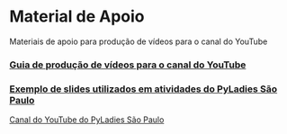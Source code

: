 # Material de Apoio	

<p>Materiais de apoio para produção de vídeos para o canal do YouTube</p>

### [Guia de produção de vídeos para o canal do YouTube](https://github.com/PyLadiesSP/materiais-videos-youtube/blob/main/material-apoio/guia-producao-videos.md)

### [Exemplo de slides utilizados em atividades do PyLadies São Paulo](https://github.com/PyLadiesSP/materiais-videos-youtube/blob/main/material-apoio/slides-exemplo-pyladies.pptx)

[Canal do YouTube do PyLadies São Paulo](https://www.youtube.com/PyLadiesSaoPaulo)